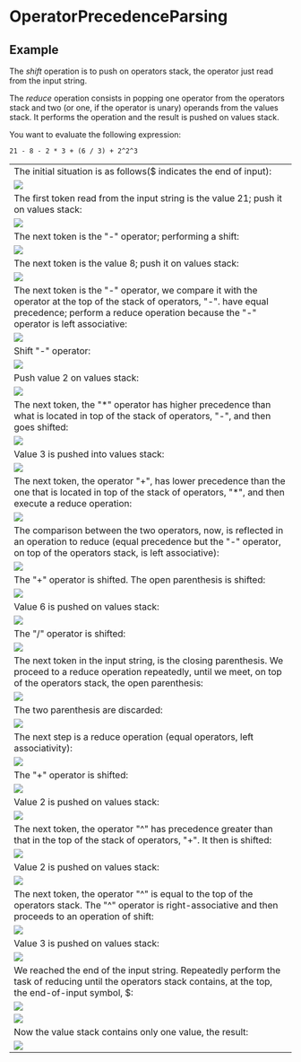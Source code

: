 OperatorPrecedenceParsing
=========================

Example
-------

The *shift* operation is to push on operators stack, the operator just read from the input string.

The *reduce* operation consists in popping one operator from the operators stack and two (or one, if the operator is unary) operands from the values stack. It performs the operation and the result is pushed on values stack.

You want to evaluate the following expression:

    21 - 8 - 2 * 3 + (6 / 3) + 2^2^3

<table border="0">
    <tr><td>The initial situation is as follows($ indicates the end of input):</td></tr>
    <tr><td><img src="Images/opp01.jpg"></td></tr>
    <tr><td>The first token read from the input string is the value 21; push it on values stack:</td></tr>
    <tr><td><img src="Images/opp02.jpg"></td></tr>
    <tr><td>The next token is the "-" operator; performing a shift:</td></tr>
    <tr><td><img src="Images/opp03.jpg"></td></tr>
    <tr><td>The next token is the value 8; push it on values stack:</td></tr>
    <tr><td><img src="Images/opp04.jpg"></td></tr>
    <tr><td>The next token is the "-" operator, we compare it with the operator at the top of the stack of operators, "-". have equal precedence; perform a reduce operation because the "-" operator is left associative:</td></tr>
    <tr><td><img src="Images/opp05.jpg"></td></tr>
    <tr><td>Shift "-" operator:</td></tr>
    <tr><td><img src="Images/opp06.jpg"></td></tr>
    <tr><td>Push value 2 on values stack:</td></tr>
    <tr><td><img src="Images/opp07.jpg"></td></tr>
    <tr><td>The next token, the "*" operator has higher precedence than what is located in top of the stack of operators, "-", and then goes shifted:</td></tr>
    <tr><td><img src="Images/opp08.jpg"></td></tr>
    <tr><td>Value 3 is pushed into values stack:</td></tr>
    <tr><td><img src="Images/opp09.jpg"></td></tr>
    <tr><td>The next token, the operator "+", has lower precedence than the one that is located in top of the stack of operators, "*", and then execute a reduce operation:</td></tr>
    <tr><td><img src="Images/opp10.jpg"></td></tr>
    <tr><td>The comparison between the two operators, now, is reflected in an operation to reduce (equal precedence but the "-" operator, on top of the operators stack, is left associative):</td></tr>
    <tr><td><img src="Images/opp11.jpg"></td></tr>
    <tr><td>The "+" operator is shifted. The open parenthesis is shifted:</td></tr>
    <tr><td><img src="Images/opp12.jpg"></td></tr>
    <tr><td>Value 6 is pushed on values stack:</td></tr>
    <tr><td><img src="Images/opp13.jpg"></td></tr>
    <tr><td>The "/" operator is shifted:</td></tr>
    <tr><td><img src="Images/opp14.jpg"></td></tr>
    <tr><td>The next token in the input string, is the closing parenthesis. We proceed to a reduce operation repeatedly, until we meet, on top of the operators stack, the open parenthesis:</td></tr>
    <tr><td><img src="Images/opp15.jpg"></td></tr>
    <tr><td>The two parenthesis are discarded:</td></tr>
    <tr><td><img src="Images/opp16.jpg"></td></tr>
    <tr><td>The next step is a reduce operation (equal operators, left associativity):</td></tr>
    <tr><td><img src="Images/opp17.jpg"></td></tr>
    <tr><td>The "+" operator is shifted:</td></tr>
    <tr><td><img src="Images/opp18.jpg"></td></tr>
    <tr><td>Value 2 is pushed on values stack:</td></tr>
    <tr><td><img src="Images/opp19.jpg"></td></tr>
    <tr><td>The next token, the operator "^" has precedence greater than that in the top of the stack of operators, "+". It then is shifted:</td></tr>
    <tr><td><img src="Images/opp20.jpg"></td></tr>
    <tr><td>Value 2 is pushed on values stack:</td></tr>
    <tr><td><img src="Images/opp21.jpg"></td></tr>
    <tr><td>The next token, the operator "^" is equal to the top of the operators stack. The "^" operator is right-associative and then proceeds to an operation of shift:</td></tr>
    <tr><td><img src="Images/opp22.jpg"></td></tr>
    <tr><td>Value 3 is pushed on values stack:</td></tr>
    <tr><td><img src="Images/opp23.jpg"></td></tr>
    <tr><td>We reached the end of the input string. Repeatedly perform the task of reducing until the operators stack contains, at the top, the end-of-input symbol, $:</td></tr>
    <tr><td><img src="Images/opp24.jpg"></td></tr>
    <tr><td><img src="Images/opp25.jpg"></td></tr>
    <tr><td>Now the value stack contains only one value, the result:</td></tr>
    <tr><td><img src="Images/opp26.jpg"></td></tr>
</table>

